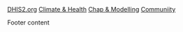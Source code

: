 <div class="dhis2-header">
    <a href="">DHIS2.org</a>
    <a href="">Climate & Health</a>
    <a href="">Chap & Modelling</a>
    <a href="">Communiity</a>
</div>

Footer content
